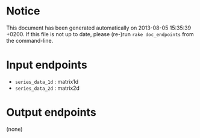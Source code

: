 # Notice
This document has been generated automatically on 2013-08-05 15:35:39 +0200. If this file is not up to date, please (re-)run `rake doc_endpoints` from the command-line.

# Input endpoints
* `series_data_1d` : matrix1d
* `series_data_2d` : matrix2d

# Output endpoints
(none)
